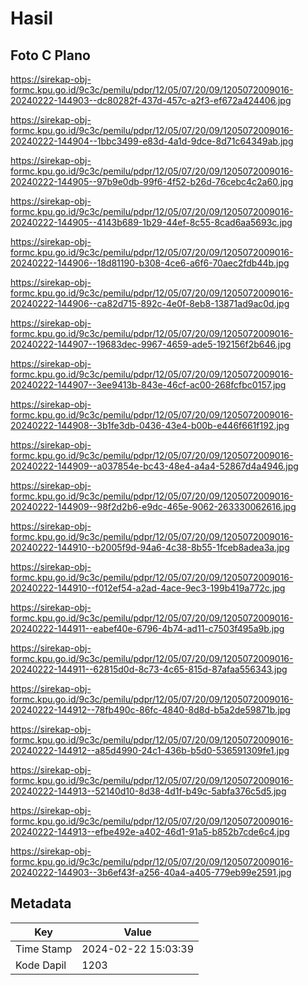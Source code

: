 # Hasil

## Foto C Plano

https://sirekap-obj-formc.kpu.go.id/9c3c/pemilu/pdpr/12/05/07/20/09/1205072009016-20240222-144903--dc80282f-437d-457c-a2f3-ef672a424406.jpg

https://sirekap-obj-formc.kpu.go.id/9c3c/pemilu/pdpr/12/05/07/20/09/1205072009016-20240222-144904--1bbc3499-e83d-4a1d-9dce-8d71c64349ab.jpg

https://sirekap-obj-formc.kpu.go.id/9c3c/pemilu/pdpr/12/05/07/20/09/1205072009016-20240222-144905--97b9e0db-99f6-4f52-b26d-76cebc4c2a60.jpg

https://sirekap-obj-formc.kpu.go.id/9c3c/pemilu/pdpr/12/05/07/20/09/1205072009016-20240222-144905--4143b689-1b29-44ef-8c55-8cad6aa5693c.jpg

https://sirekap-obj-formc.kpu.go.id/9c3c/pemilu/pdpr/12/05/07/20/09/1205072009016-20240222-144906--18d81190-b308-4ce6-a6f6-70aec2fdb44b.jpg

https://sirekap-obj-formc.kpu.go.id/9c3c/pemilu/pdpr/12/05/07/20/09/1205072009016-20240222-144906--ca82d715-892c-4e0f-8eb8-13871ad9ac0d.jpg

https://sirekap-obj-formc.kpu.go.id/9c3c/pemilu/pdpr/12/05/07/20/09/1205072009016-20240222-144907--19683dec-9967-4659-ade5-192156f2b646.jpg

https://sirekap-obj-formc.kpu.go.id/9c3c/pemilu/pdpr/12/05/07/20/09/1205072009016-20240222-144907--3ee9413b-843e-46cf-ac00-268fcfbc0157.jpg

https://sirekap-obj-formc.kpu.go.id/9c3c/pemilu/pdpr/12/05/07/20/09/1205072009016-20240222-144908--3b1fe3db-0436-43e4-b00b-e446f661f192.jpg

https://sirekap-obj-formc.kpu.go.id/9c3c/pemilu/pdpr/12/05/07/20/09/1205072009016-20240222-144909--a037854e-bc43-48e4-a4a4-52867d4a4946.jpg

https://sirekap-obj-formc.kpu.go.id/9c3c/pemilu/pdpr/12/05/07/20/09/1205072009016-20240222-144909--98f2d2b6-e9dc-465e-9062-263330062616.jpg

https://sirekap-obj-formc.kpu.go.id/9c3c/pemilu/pdpr/12/05/07/20/09/1205072009016-20240222-144910--b2005f9d-94a6-4c38-8b55-1fceb8adea3a.jpg

https://sirekap-obj-formc.kpu.go.id/9c3c/pemilu/pdpr/12/05/07/20/09/1205072009016-20240222-144910--f012ef54-a2ad-4ace-9ec3-199b419a772c.jpg

https://sirekap-obj-formc.kpu.go.id/9c3c/pemilu/pdpr/12/05/07/20/09/1205072009016-20240222-144911--eabef40e-6796-4b74-ad11-c7503f495a9b.jpg

https://sirekap-obj-formc.kpu.go.id/9c3c/pemilu/pdpr/12/05/07/20/09/1205072009016-20240222-144911--62815d0d-8c73-4c65-815d-87afaa556343.jpg

https://sirekap-obj-formc.kpu.go.id/9c3c/pemilu/pdpr/12/05/07/20/09/1205072009016-20240222-144912--78fb490c-86fc-4840-8d8d-b5a2de59871b.jpg

https://sirekap-obj-formc.kpu.go.id/9c3c/pemilu/pdpr/12/05/07/20/09/1205072009016-20240222-144912--a85d4990-24c1-436b-b5d0-536591309fe1.jpg

https://sirekap-obj-formc.kpu.go.id/9c3c/pemilu/pdpr/12/05/07/20/09/1205072009016-20240222-144913--52140d10-8d38-4d1f-b49c-5abfa376c5d5.jpg

https://sirekap-obj-formc.kpu.go.id/9c3c/pemilu/pdpr/12/05/07/20/09/1205072009016-20240222-144913--efbe492e-a402-46d1-91a5-b852b7cde6c4.jpg

https://sirekap-obj-formc.kpu.go.id/9c3c/pemilu/pdpr/12/05/07/20/09/1205072009016-20240222-144903--3b6ef43f-a256-40a4-a405-779eb99e2591.jpg


## Metadata

| Key        | Value               |
| ---------- | ------------------- |
| Time Stamp | 2024-02-22 15:03:39 |
| Kode Dapil | 1203                |




